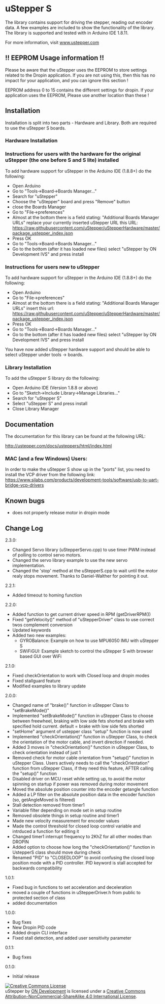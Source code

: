 # uStepper S

The library contains support for driving the stepper, reading out encoder data. A few examples are included to show the functionality of the library.
The library is supported and tested with in Arduino IDE 1.8.11.

For more information, visit www.ustepper.com

## !! EEPROM Usage information !!

Please be aware that the uStepper uses the EEPROM to store settings related to the Dropin application.
If you are not using this, then this has no impact for your application, and you can ignore this section !

EEPROM address 0 to 15 contains the different settings for dropin. If your application uses the EEPROM,
Please use another location than these !

## Installation

Installation is split into two parts - Hardware and Library. Both are required to use the uStepper S boards.

### Hardware Installation 

### Instructions for users with the hardware for the original uStepper (the one before S and S lite) installed

To add hardware support for uStepper in the Arduino IDE (1.8.8+) do the following:
 - Open Arduino
 - Go to "Tools->Board->Boards Manager..."
 - Search for "uStepper"
 - Choose the "uStepper" board and press "Remove" button
 - close the Boards Manager
 - Go to "File->preferences"
 - Almost at the bottom there is a field stating: "Additional Boards Manager URLs" replace your currently inserted uStepper URL this URL: https://raw.githubusercontent.com/uStepper/uStepperHardware/master/package_ustepper_index.json
 - Press OK
 - Go to "Tools->Board->Boards Manager..."
 - Go to the bottom (after it has loaded new files) select "uStepper by ON Development IVS" and press install

### Instructions for users new to uStepper

To add hardware support for uStepper in the Arduino IDE (1.8.8+) do the following:
 - Open Arduino
 - Go to "File->preferences"
 - Almost at the bottom there is a field stating: "Additional Boards Manager URLs" insert this url: https://raw.githubusercontent.com/uStepper/uStepperHardware/master/package_ustepper_index.json
 - Press OK
 - Go to "Tools->Board->Boards Manager..."
 - Go to the bottom (after it has loaded new files) select "uStepper by ON Development IVS" and press install

You have now added uStepper hardware support and should be able to select uStepper under tools -> boards.

### Library Installation

To add the uStepper S library do the following:
- Open Arduino IDE (Version 1.8.8 or above)
- Go to "Sketch->Include Library->Manage Libraries..."
- Search for "uStepper S"
- Select "uStepper S" and press install
- Close Library Manager

## Documentation
The documentation for this library can be found at the following URL:

http://ustepper.com/docs/usteppers/html/index.html

### MAC (and a few Windows) Users:
In order to make the uStepper S show up in the "ports" list, you need to install the VCP driver from the following link: 
https://www.silabs.com/products/development-tools/software/usb-to-uart-bridge-vcp-drivers

## Known bugs
- does not properly release motor in dropin mode

## Change Log
2.3.0:
- Changed Servo library (uStepperServo.cpp) to use timer PWM instead of polling to control servo motors. 
- Changed the servo library example to use the new servo implementation.
- Changed the 'stop' method at the uStepperS.cpp to wait until the motor realy stops movement. Thanks to Daniel-Walther for pointing it out.

2.2.1:
- Added timeout to homing function

2.2.0:
- Added function to get current driver speed in RPM (getDriverRPM())
- Fixed "getVelocity()" method of "uStepperDriver" class to use correct twos complement conversion
- Updated keywords
- Added two new examples:
	- GYROBalance: Example on how to use MPU6050 IMU with uStepper S 
	- SWiFiGUI: Example sketch to control the uStepper S with browser based GUI over WiFi

2.1.0:
- Fixed checkOrientation to work with Closed loop and dropin modes
- Fixed stallguard feature
- Modified examples to library update  

2.0.0:
- Changed name of "brake()" function in uStepper Class to "setBrakeMode()"
- Implemented "setBrakeMode()" function in uStepper Class to choose between freewheel, braking with low side fets shorted and brake with specified hold current. default = brake with low side fets shorted
- "setHome" argument of ustepper class "setup" function is now used
- Implemented "checkOrientation()" function in uStepper Class, to check the orientation of the motor cable, and invert direction if needed.
- Added 3 moves in "checkOrientation()" function in uStepper Class, to check orientation instead of just 1
- Removed check for motor cable orientation from "setup()" function in uStepper Class. Users actively needs to call the "checkOrientation" function from uStepper Class, if they need this feature, AFTER calling the "setup()" function
- Disabled driver on MCU reset while setting up, to avoid the motor spinning on startup if power was removed during motor movement
- Moved the absolute position counter into the encoder getangle function
- Added a LP filter on the absolute position data in the encoder function (so, getAngleMoved is filtered)
- Stall detection removed from timer1
- Variable filter depending on mode set in setup routine
- Removed obsolete things in setup routine and timer1
- Made new velocity measurement for encoder values
- Made the control threshold for closed loop control variable and intrduced a function for editing it
- Changed timer1 interrupt frequency to 2KhZ for all other modes than DROPIN
- Added option to choose how long the "checkOrientation()" function in UstepperS class should move during check
- Renamed "PID" to "CLOSEDLOOP" to avoid confusing the closed loop position mode with a PID controller. PID keyword is stall accepted for backwards compatibility

1.0.1:
- Fixed bug in functions to set acceleration and deceleration
- moved a couple of functions in uStepperDriver.h from public to protected section of class
- added documentation

1.0.0:
- Bug fixes
- New Dropin PID code
- Added dropin CLI interface
- Fixed stall detection, and added user sensitivity parameter

0.1.1:
- Bug fixes

0.1.0:	
- Initial release

<a rel="license" href="http://creativecommons.org/licenses/by-nc-sa/4.0/"><img alt="Creative Commons License" style="border-width:0" src="https://i.creativecommons.org/l/by-nc-sa/4.0/88x31.png" /></a><br /><span xmlns:dct="http://purl.org/dc/terms/" property="dct:title">uStepper</span> by <a xmlns:cc="http://creativecommons.org/ns#" href="www.ustepper.com" property="cc:attributionName" rel="cc:attributionURL">ON Development</a> is licensed under a <a rel="license" href="http://creativecommons.org/licenses/by-nc-sa/4.0/">Creative Commons Attribution-NonCommercial-ShareAlike 4.0 International License</a>.
